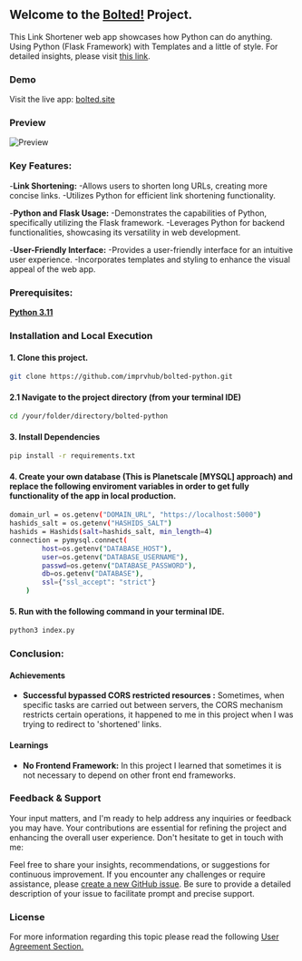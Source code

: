 ## Welcome to the [Bolted!](https://bolted.site/) Project.
This Link Shortener web app showcases how Python can do anything. Using Python (Flask Framework) with Templates and a little of style. For detailed insights, please visit [this link](https://ivanluna.dev/projects/post-python-bolted/).

### Demo

Visit the live app: [bolted.site](https://bolted.site)

### Preview

![Preview](./api/static/assets/misc/preview.png "Preview")


### Key Features:
-**Link Shortening:**
    -Allows users to shorten long URLs, creating more concise links.
    -Utilizes Python for efficient link shortening functionality.

-**Python and Flask Usage:**
    -Demonstrates the capabilities of Python, specifically utilizing the Flask framework.
    -Leverages Python for backend functionalities, showcasing its versatility in web development.

-**User-Friendly Interface:**
    -Provides a user-friendly interface for an intuitive user experience.
    -Incorporates templates and styling to enhance the visual appeal of the web app.
   
### Prerequisites:
[**Python 3.11**](https://www.python.org/downloads/release/python-3110/)

### Installation and Local Execution

#### 1. Clone this project.
```bash
git clone https://github.com/imprvhub/bolted-python.git
```
#### 2.1 Navigate to the project directory (from your terminal IDE)
```bash
cd /your/folder/directory/bolted-python
```
#### 3. Install Dependencies
```bash
pip install -r requirements.txt
```
#### 4. Create your own database (This is Planetscale [MYSQL] approach) and replace the following enviroment variables in order to get fully functionality of the app in local production.
```bash
domain_url = os.getenv("DOMAIN_URL", "https://localhost:5000")
hashids_salt = os.getenv("HASHIDS_SALT")
hashids = Hashids(salt=hashids_salt, min_length=4)  
connection = pymysql.connect(
        host=os.getenv("DATABASE_HOST"),
        user=os.getenv("DATABASE_USERNAME"),
        passwd=os.getenv("DATABASE_PASSWORD"),
        db=os.getenv("DATABASE"),
        ssl={"ssl_accept": "strict"}
    )
```
#### 5. Run with the following command in your terminal IDE.
```bash
python3 index.py
```

### Conclusion:

#### Achievements

- **Successful bypassed CORS restricted resources :** Sometimes, when specific tasks are carried out between servers, the CORS mechanism restricts certain operations, it happened to me in this project when I was trying to redirect to 'shortened' links.

#### Learnings

- **No Frontend Framework:** In this project I learned that sometimes it is not necessary to depend on other front end frameworks. 


### Feedback & Support
Your input matters, and I'm ready to help address any inquiries or feedback you may have. Your contributions are essential for refining the project and enhancing the overall user experience. Don't hesitate to get in touch with me:

Feel free to share your insights, recommendations, or suggestions for continuous improvement. If you encounter any challenges or require assistance, please [create a new GitHub issue](https://github.com/imprvhub/bolted-python/issues/new). Be sure to provide a detailed description of your issue to facilitate prompt and precise support.

### License
For more information regarding this topic please read the following [User Agreement Section.](https://ivanluna.dev/user-agreement/)